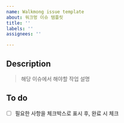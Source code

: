 ```yaml
---
name: Walkmong issue template
about: 워크멍 이슈 템플릿
title: ''
labels: ''
assignees: ''

---
```


## Description
> 해당 이슈에서 해야할 작업 설명

## To do
- [ ] 필요한 사항을 체크박스로 표시 후, 완료 시 체크
